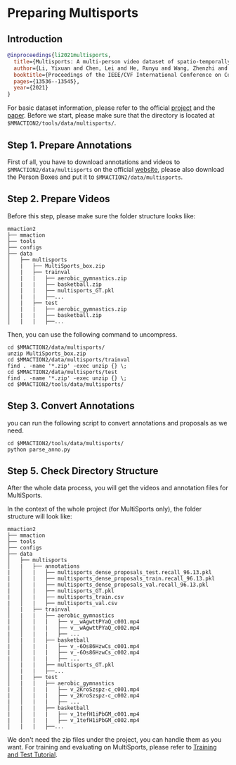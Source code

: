 # Preparing Multisports

## Introduction

<!-- [DATASET] -->

```BibTeX
@inproceedings{li2021multisports,
  title={Multisports: A multi-person video dataset of spatio-temporally localized sports actions},
  author={Li, Yixuan and Chen, Lei and He, Runyu and Wang, Zhenzhi and Wu, Gangshan and Wang, Limin},
  booktitle={Proceedings of the IEEE/CVF International Conference on Computer Vision},
  pages={13536--13545},
  year={2021}
}
```

For basic dataset information, please refer to the official [project](https://deeperaction.github.io/datasets/multisports.html) and the [paper](https://arxiv.org/abs/2105.07404).
Before we start, please make sure that the directory is located at `$MMACTION2/tools/data/multisports/`.

## Step 1. Prepare Annotations

First of all, you have to download annotations and videos to `$MMACTION2/data/multisports` on the official [website](https://github.com/MCG-NJU/MultiSports), please also download the Person Boxes and put it to `$MMACTION2/data/multisports`.

## Step 2. Prepare Videos

Before this step, please make sure the folder structure looks like:

```
mmaction2
├── mmaction
├── tools
├── configs
├── data
│   ├── multisports
│   |   ├── MultiSports_box.zip
│   |   ├── trainval
│   |   |   ├── aerobic_gymnastics.zip
│   |   |   ├── basketball.zip
│   |   |   ├── multisports_GT.pkl
│   |   |   ├──...
│   |   ├── test
│   |   |   ├── aerobic_gymnastics.zip
│   |   |   ├── basketball.zip
│   |   |   ├──...
```

Then, you can use the following command to uncompress.

```shell
cd $MMACTION2/data/multisports/
unzip MultiSports_box.zip
cd $MMACTION2/data/multisports/trainval
find . -name '*.zip' -exec unzip {} \;
cd $MMACTION2/data/multisports/test
find . -name '*.zip' -exec unzip {} \;
cd $MMACTION2/tools/data/multisports/
```

## Step 3. Convert Annotations

you can run the following script to convert annotations and proposals as we need.

```shell
cd $MMACTION2/tools/data/multisports/
python parse_anno.py
```

## Step 5. Check Directory Structure

After the whole data process, you will get the videos and annotation files for MultiSports.

In the context of the whole project (for MultiSports only), the folder structure will look like:

```
mmaction2
├── mmaction
├── tools
├── configs
├── data
│   ├── multisports
│   |   ├── annotations
|   │   |   ├── multisports_dense_proposals_test.recall_96.13.pkl
|   │   |   ├── multisports_dense_proposals_train.recall_96.13.pkl
|   │   |   ├── multisports_dense_proposals_val.recall_96.13.pkl
|   │   |   ├── multisports_GT.pkl
|   │   |   ├── multisports_train.csv
|   │   |   ├── multisports_val.csv
│   |   ├── trainval
│   |   |   ├── aerobic_gymnastics
|   │   |   |   ├── v__wAgwttPYaQ_c001.mp4
|   │   |   |   ├── v__wAgwttPYaQ_c002.mp4
|   │   |   |   ├── ...
│   |   |   ├── basketball
|   │   |   |   ├── v_-6Os86HzwCs_c001.mp4
|   │   |   |   ├── v_-6Os86HzwCs_c002.mp4
|   │   |   |   ├── ...
│   |   |   ├── multisports_GT.pkl
│   |   |   ├──...
│   |   ├── test
│   |   |   ├── aerobic_gymnastics
|   │   |   |   ├── v_2KroSzspz-c_c001.mp4
|   │   |   |   ├── v_2KroSzspz-c_c002.mp4
|   │   |   |   ├── ...
│   |   |   ├── basketball
|   │   |   |   ├── v_1tefH1iPbGM_c001.mp4
|   │   |   |   ├── v_1tefH1iPbGM_c002.mp4
│   |   |   ├──...
```

We don't need the zip files under the project, you can handle them as you want.
For training and evaluating on MultiSports, please refer to [Training and Test Tutorial](/docs/en/user_guides/train_test.md).
